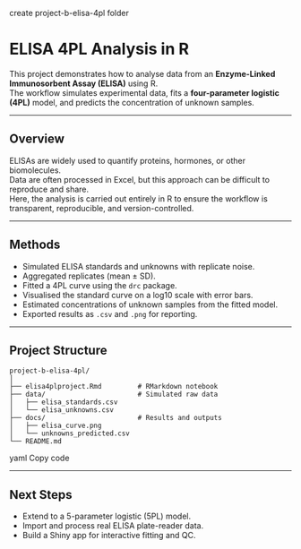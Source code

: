 create project-b-elisa-4pl folder
# ELISA 4PL Analysis in R

This project demonstrates how to analyse data from an **Enzyme-Linked Immunosorbent Assay (ELISA)** using R.  
The workflow simulates experimental data, fits a **four-parameter logistic (4PL)** model, and predicts the concentration of unknown samples.

---

## Overview
ELISAs are widely used to quantify proteins, hormones, or other biomolecules.  
Data are often processed in Excel, but this approach can be difficult to reproduce and share.  
Here, the analysis is carried out entirely in R to ensure the workflow is transparent, reproducible, and version-controlled.

---

## Methods
- Simulated ELISA standards and unknowns with replicate noise.  
- Aggregated replicates (mean ± SD).  
- Fitted a 4PL curve using the `drc` package.  
- Visualised the standard curve on a log10 scale with error bars.  
- Estimated concentrations of unknown samples from the fitted model.  
- Exported results as `.csv` and `.png` for reporting.  

---

## Project Structure
```
project-b-elisa-4pl/
│
├── elisa4plproject.Rmd         # RMarkdown notebook
├── data/                       # Simulated raw data
│   ├── elisa_standards.csv
│   └── elisa_unknowns.csv
├── docs/                       # Results and outputs
│   ├── elisa_curve.png
│   └── unknowns_predicted.csv
└── README.md
```
yaml
Copy code

---

## Next Steps
- Extend to a 5-parameter logistic (5PL) model.  
- Import and process real ELISA plate-reader data.  
- Build a Shiny app for interactive fitting and QC.

